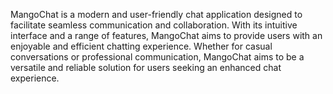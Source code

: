MangoChat is a modern and user-friendly chat application designed to facilitate seamless communication and collaboration. With its intuitive interface and a range of features, MangoChat aims to provide users with an enjoyable and efficient chatting experience.  Whether for casual conversations or professional communication, MangoChat aims to be a versatile and reliable solution for users seeking an enhanced chat experience.
